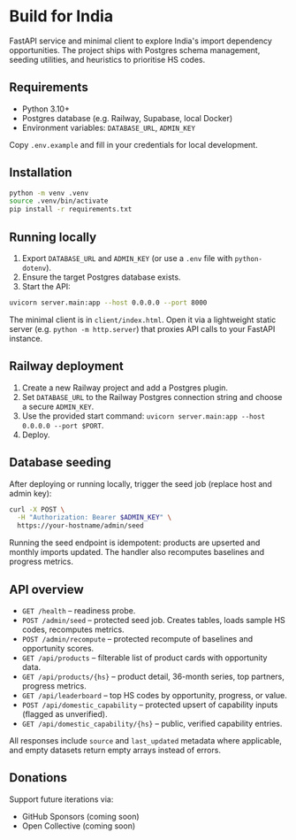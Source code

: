 # Build for India

FastAPI service and minimal client to explore India's import dependency opportunities. The project ships with Postgres schema management, seeding utilities, and heuristics to prioritise HS codes.

## Requirements

- Python 3.10+
- Postgres database (e.g. Railway, Supabase, local Docker)
- Environment variables: `DATABASE_URL`, `ADMIN_KEY`

Copy `.env.example` and fill in your credentials for local development.

## Installation

```bash
python -m venv .venv
source .venv/bin/activate
pip install -r requirements.txt
```

## Running locally

1. Export `DATABASE_URL` and `ADMIN_KEY` (or use a `.env` file with `python-dotenv`).
2. Ensure the target Postgres database exists.
3. Start the API:

```bash
uvicorn server.main:app --host 0.0.0.0 --port 8000
```

The minimal client is in `client/index.html`. Open it via a lightweight static server (e.g. `python -m http.server`) that proxies API calls to your FastAPI instance.

## Railway deployment

1. Create a new Railway project and add a Postgres plugin.
2. Set `DATABASE_URL` to the Railway Postgres connection string and choose a secure `ADMIN_KEY`.
3. Use the provided start command: `uvicorn server.main:app --host 0.0.0.0 --port $PORT`.
4. Deploy.

## Database seeding

After deploying or running locally, trigger the seed job (replace host and admin key):

```bash
curl -X POST \
  -H "Authorization: Bearer $ADMIN_KEY" \
  https://your-hostname/admin/seed
```

Running the seed endpoint is idempotent: products are upserted and monthly imports updated. The handler also recomputes baselines and progress metrics.

## API overview

- `GET /health` – readiness probe.
- `POST /admin/seed` – protected seed job. Creates tables, loads sample HS codes, recomputes metrics.
- `POST /admin/recompute` – protected recompute of baselines and opportunity scores.
- `GET /api/products` – filterable list of product cards with opportunity data.
- `GET /api/products/{hs}` – product detail, 36-month series, top partners, progress metrics.
- `GET /api/leaderboard` – top HS codes by opportunity, progress, or value.
- `POST /api/domestic_capability` – protected upsert of capability inputs (flagged as unverified).
- `GET /api/domestic_capability/{hs}` – public, verified capability entries.

All responses include `source` and `last_updated` metadata where applicable, and empty datasets return empty arrays instead of errors.

## Donations

Support future iterations via:

- GitHub Sponsors (coming soon)
- Open Collective (coming soon)
